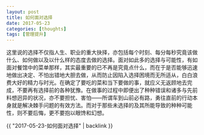 ```yaml
---
layout: post
title: 如何面对选择
date: 2017-05-23
categories: [thoughts]
tags: [管理提升]
---
```


这里说的选择不仅指人生、职业的重大抉择，亦包括每个时刻、每分每秒究竟该做什么、如何做以及以什么样的态度去做的选择。面对如此多的选择与可能性，有如面对餐馆中的菜单那样，其实最重要的已不再是究竟点什么，而在于是否能够迅速地做出决定、不怕出错地大胆去做，从而防止因陷入选择困境而无所适从，白白浪费大好的精力与时光。在确定了要吃的菜和当下要做的事，就应义无返顾地去完成，不要再有选择前的各种犹豫。在做事的过程中即便出了种种错误和诸多与先前料想迥异的状况，亦不要担忧、害怕——所谓车到山前必有路，勇往直前的行动本身就是解决棘手问题的有效方法。而对于那些未选择的及其所能导致的种种可能性，则不要后悔，更不要抱以眼馋和幻想。

{{ "2017-05-23-如何面对选择" | backlink }}
